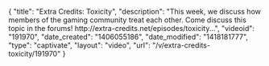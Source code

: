{
    "title": "Extra Credits: Toxicity",
    "description": "This week, we discuss how members of the gaming community treat each other. Come discuss this topic in the forums! http:\/\/extra-credits.net\/episodes\/toxicity...",
    "videoid": "191970",
    "date_created": "1406055186",
    "date_modified": "1418181777",
    "type": "captivate",
    "layout": "video",
    "url": "\/v\/extra-credits-toxicity\/191970"
}